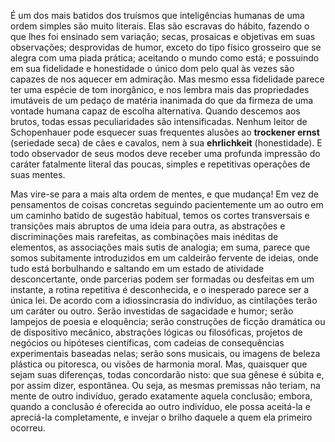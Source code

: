 É um dos mais batidos dos truísmos que inteligências humanas de uma ordem simples são muito literais. Elas são escravas do hábito, fazendo o que lhes foi ensinado sem variação; secas, prosaicas e objetivas em suas observações; desprovidas de humor, exceto do tipo físico grosseiro que se alegra com uma piada prática; aceitando o mundo como está; e possuindo em sua fidelidade e honestidade o único dom pelo qual às vezes são capazes de nos aquecer em admiração. Mas mesmo essa fidelidade parece ter uma espécie de tom inorgânico, e nos lembra mais das propriedades imutáveis de um pedaço de matéria inanimada do que da firmeza de uma vontade humana capaz de escolha alternativa. Quando descemos aos brutos, todas essas peculiaridades são intensificadas. Nenhum leitor de Schopenhauer pode esquecer suas frequentes alusões ao **trockener ernst** (seriedade seca) de cães e cavalos, nem à sua **ehrlichkeit** (honestidade). E todo observador de seus modos deve receber uma profunda impressão do caráter fatalmente literal das poucas, simples e repetitivas operações de suas mentes.

Mas vire-se para a mais alta ordem de mentes, e que mudança! Em vez de pensamentos de coisas concretas seguindo pacientemente um ao outro em um caminho batido de sugestão habitual, temos os cortes transversais e transições mais abruptos de uma ideia para outra, as abstrações e discriminações mais rarefeitas, as combinações mais inéditas de elementos, as associações mais sutis de analogia; em suma, parece que somos subitamente introduzidos em um caldeirão fervente de ideias, onde tudo está borbulhando e saltando em um estado de atividade desconcertante, onde parcerias podem ser formadas ou desfeitas em um instante, a rotina repetitiva é desconhecida, e o inesperado parece ser a única lei. De acordo com a idiossincrasia do indivíduo, as cintilações terão um caráter ou outro. Serão investidas de sagacidade e humor; serão lampejos de poesia e eloquência; serão construções de ficção dramática ou de dispositivo mecânico, abstrações lógicas ou filosóficas, projetos de negócios ou hipóteses científicas, com cadeias de consequências experimentais baseadas nelas; serão sons musicais, ou imagens de beleza plástica ou pitoresca, ou visões de harmonia moral. Mas, quaisquer que sejam suas diferenças, todas concordarão nisto: que sua gênese é súbita e, por assim dizer, espontânea. Ou seja, as mesmas premissas não teriam, na mente de outro indivíduo, gerado exatamente aquela conclusão; embora, quando a conclusão é oferecida ao outro indivíduo, ele possa aceitá-la e apreciá-la completamente, e invejar o brilho daquele a quem ela primeiro ocorreu.